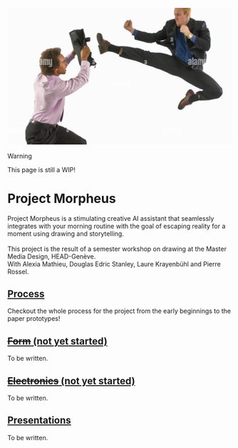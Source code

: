 ![Two Business People Fighting](/misc/two-business-people-fighting.png)

> [!WARNING]  
> This page is still a WIP!


# Project Morpheus
Project Morpheus is a stimulating creative AI assistant that seamlessly integrates with your morning routine with the goal of escaping reality for a moment using drawing and storytelling.
<br>
<br>
This project is the result of a semester workshop on drawing at the Master Media Design, HEAD-Genève.
<br>
With Alexia Mathieu, Douglas Edric Stanley, Laure Krayenbühl and Pierre Rossel.


## [**Process**](/process/)
Checkout the whole process for the project from the early beginnings to the paper prototypes!

## [~~**Form**~~ (not yet started)](/form/)
To be written.

## [~~**Electronics**~~ (not yet started)](/electronics/)
To be written.

## [**Presentations**](/presentations/)
To be written.
